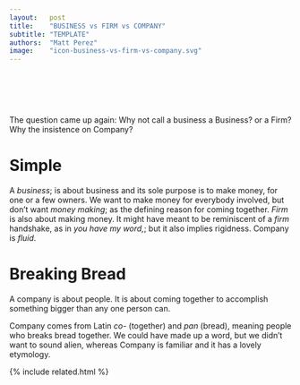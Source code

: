 ```yaml
---
layout:   post
title:    "BUSINESS vs FIRM vs COMPANY"
subtitle: "TEMPLATE"
authors:  "Matt Perez"
image:    "icon-business-vs-firm-vs-company.svg"
---
```


<div style="display:none;">
 <p>The question came up again: Why not call a business a <span class="_paradigm">Business</span>? or a <span class="_paradigm">Firm</span>? Why the insistence on <span class="_paradigm">Company</span>?</p>
</div>

<h1>&nbsp;</h1>
 <p>The question came up again: Why not call a business a <span class="_paradigm">Business</span>? or a <span class="_paradigm">Firm</span>? Why the insistence on <span class="_paradigm">Company</span>?</p>

<h1>Simple</h1>
 <p>A <em>business</em>; is about business and its sole purpose is to make money, for one or a few owners. We want to make money for everybody involved, but don&rsquo;t want <em>money making</em>; as the defining reason for coming together. <em>Firm</em> is also about making money. It might have meant to be reminiscent of a <em>firm</em> handshake, as in <em>you have my word,</em>; but it also implies rigidness. <span class="_paradigm">Company</span> is <em>fluid</em>.</p>

<h1>Breaking Bread</h1>
 <p>A company is about people. It is about coming together to accomplish something bigger than any one person can.</p>
 <p><span class="_paradigm">Company</span> comes from Latin <em>co-</em> (together) and <em>pan</em> (bread), meaning people who breaks bread together. We could have made up a word, but we didn&rsquo;t want to sound alien, whereas <span class="_paradigm">Company</span> is familiar and it has a lovely etymology.</p>

{% include related.html %}
